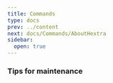```yaml
---
title: Commands
type: docs
prev: ../content
next: docs/Commands/AboutHextra
sidebar:
  open: true
---
```


### Tips for maintenance